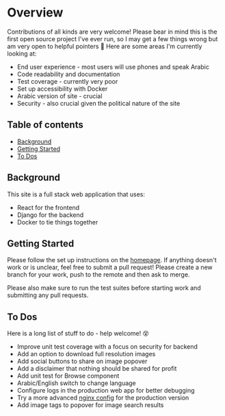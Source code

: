 # Overview

Contributions of all kinds are very welcome! Please bear in mind this is the first open source 
project I've ever run, so I may get a few things wrong but am very open to helpful pointers :sparkling_heart:
Here are some areas I'm currently looking at:

* End user experience - most users will use phones and speak Arabic
* Code readability and documentation
* Test coverage - currently very poor
* Set up accessibility with Docker
* Arabic version of site - crucial
* Security - also crucial given the political nature of the site

## Table of contents

* [Background](#background)
* [Getting Started](#getting-started)
* [To Dos](#to-dos)

## Background

This site is a full stack web application that uses:

* React for the frontend
* Django for the backend
* Docker to tie things together


## Getting Started

Please follow the set up instructions on the [homepage](https://github.com/osintalex/sudan-art#setup).
If anything doesn't work or is unclear, feel free to submit a pull request! Please create a new branch for your work,
push to the remote and then ask to merge.

Please also make sure to run the test suites before starting work and submitting any pull requests.

## To Dos

Here is a long list of stuff to do - help welcome! :dizzy_face:

* Improve unit test coverage with a focus on security for backend
* Add an option to download full resolution images
* Add social buttons to share on image popover
* Add a disclaimer that nothing should be shared for profit
* Add unit test for Browse component
* Arabic/English switch to change language
* Configure logs in the production web app for better debugging
* Try a more advanced [nginx config](https://gkedge.gitbooks.io/react-router-in-the-real/content/nginx.html) for the production version
* Add image tags to popover for image search results